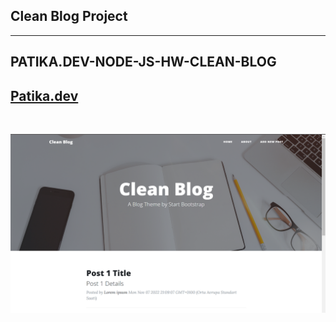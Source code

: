 ## Clean Blog Project

---

## PATIKA.DEV-NODE-JS-HW-CLEAN-BLOG

## [Patika.dev](https://www.patika.dev/tr)

<br>

![](./screenshots/Clean%20Blog%20Screen%20Shot.png)
